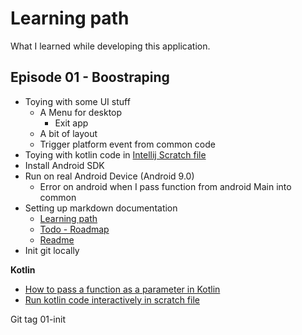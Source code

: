 # Learning path

What I learned while developing this application.

## Episode 01 - Boostraping

- Toying with some UI stuff
    - A Menu for desktop
      - Exit app
    - A bit of layout
    - Trigger platform event from common code
- Toying with kotlin code in [Intellij Scratch file](https://www.jetbrains.com/help/idea/scratches.html)
- Install Android SDK
- Run on real Android Device (Android 9.0)
  - Error on android when I pass function from android Main into common 
- Setting up markdown documentation
    - [Learning path](Learning_path.md)
    - [Todo - Roadmap](Todo.md)
    - [Readme](../readme.md)
- Init git locally

**Kotlin**

- [How to pass a function as a parameter in Kotlin](Learning_path/kotlin-pass-function-as-parameter.md)
- [Run kotlin code interactively in scratch file](Learning_path/kotlin-scratch-file-run-interactive.md)

Git tag 01-init


